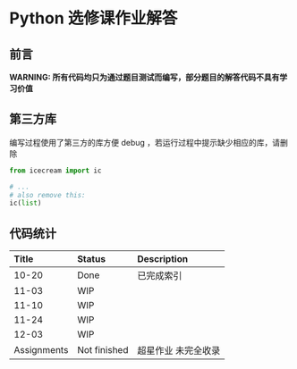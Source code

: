 # Python 选修课作业解答

## 前言

**WARNING: 所有代码均只为通过题目测试而编写，部分题目的解答代码不具有学习价值**

## 第三方库

编写过程使用了第三方的库方便 debug ，若运行过程中提示缺少相应的库，请删除

```python
from icecream import ic

# ...
# also remove this: 
ic(list)
```


## 代码统计


| Title       | Status       | Description |
| :---------- | :----------- | :---------- |
| 10-20       | Done         | 已完成索引       |
| 11-03       | WIP          |             |
| 11-10       | WIP          |             |
| 11-24       | WIP          |             |
| 12-03       | WIP          |             |
| Assignments | Not finished | 超星作业 未完全收录  |
